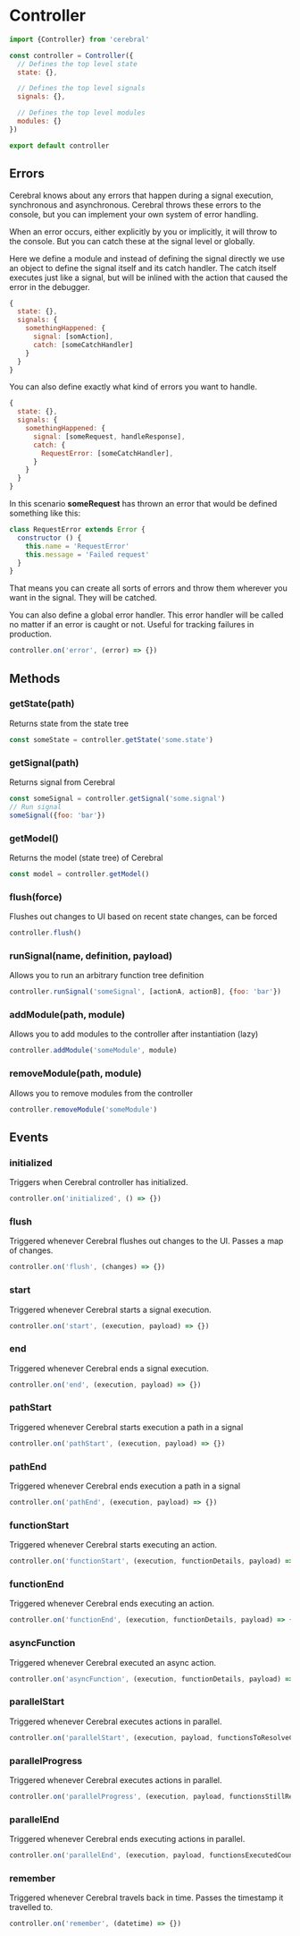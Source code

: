 # Controller

```js
import {Controller} from 'cerebral'

const controller = Controller({
  // Defines the top level state
  state: {},

  // Defines the top level signals
  signals: {},

  // Defines the top level modules
  modules: {}
})

export default controller
```

## Errors
Cerebral knows about any errors that happen during a signal execution, synchronous and asynchronous. Cerebral throws these errors to the console, but you can implement your own system of error handling.

When an error occurs, either explicitly by you or implicitly, it will throw to the console. But you can catch these at the signal level or globally.

Here we define a module and instead of defining the signal directly we use an object to define the signal itself and its catch handler. The catch itself executes just like a signal, but will be inlined with the action that caused the error in the debugger.

```js
{
  state: {},
  signals: {
    somethingHappened: {
      signal: [somAction],
      catch: [someCatchHandler]
    }
  }
}
```

You can also define exactly what kind of errors you want to handle.

```js
{
  state: {},
  signals: {
    somethingHappened: {
      signal: [someRequest, handleResponse],
      catch: {
        RequestError: [someCatchHandler],
      }
    }
  }
}
```

In this scenario **someRequest** has thrown an error that would be defined something like this:

```js
class RequestError extends Error {
  constructor () {
    this.name = 'RequestError'
    this.message = 'Failed request'
  }
}
```

That means you can create all sorts of errors and throw them wherever you want in the signal. They will be catched.

You can also define a global error handler. This error handler will be called no matter if an error is caught or not. Useful for tracking failures in production.

```js
controller.on('error', (error) => {})
```

## Methods

### getState(path)
Returns state from the state tree

```js
const someState = controller.getState('some.state')
```

### getSignal(path)
Returns signal from Cerebral

```js
const someSignal = controller.getSignal('some.signal')
// Run signal
someSignal({foo: 'bar'})
```

### getModel()
Returns the model (state tree) of Cerebral

```js
const model = controller.getModel()
```

### flush(force)
Flushes out changes to UI based on recent state changes, can be forced

```js
controller.flush()
```

### runSignal(name, definition, payload)
Allows you to run an arbitrary function tree definition

```js
controller.runSignal('someSignal', [actionA, actionB], {foo: 'bar'})
```

### addModule(path, module)
Allows you to add modules to the controller after instantiation (lazy)

```js
controller.addModule('someModule', module)
```

### removeModule(path, module)
Allows you to remove modules from the controller

```js
controller.removeModule('someModule')
```

## Events

### initialized
Triggers when Cerebral controller has initialized.

```js
controller.on('initialized', () => {})
```

### flush
Triggered whenever Cerebral flushes out changes to the UI. Passes a map of changes.

```js
controller.on('flush', (changes) => {})
```

### start
Triggered whenever Cerebral starts a signal execution.

```js
controller.on('start', (execution, payload) => {})
```

### end
Triggered whenever Cerebral ends a signal execution.

```js
controller.on('end', (execution, payload) => {})
```

### pathStart
Triggered whenever Cerebral starts execution a path in a signal

```js
controller.on('pathStart', (execution, payload) => {})
```

### pathEnd
Triggered whenever Cerebral ends execution a path in a signal

```js
controller.on('pathEnd', (execution, payload) => {})
```

### functionStart
Triggered whenever Cerebral starts executing an action.

```js
controller.on('functionStart', (execution, functionDetails, payload) => {})
```

### functionEnd
Triggered whenever Cerebral ends executing an action.

```js
controller.on('functionEnd', (execution, functionDetails, payload) => {})
```

### asyncFunction
Triggered whenever Cerebral executed an async action.

```js
controller.on('asyncFunction', (execution, functionDetails, payload) => {})
```

### parallelStart
Triggered whenever Cerebral executes actions in parallel.

```js
controller.on('parallelStart', (execution, payload, functionsToResolveCount) => {})
```

### parallelProgress
Triggered whenever Cerebral executes actions in parallel.

```js
controller.on('parallelProgress', (execution, payload, functionsStillResolvingCount) => {})
```

### parallelEnd
Triggered whenever Cerebral ends executing actions in parallel.

```js
controller.on('parallelEnd', (execution, payload, functionsExecutedCount) => {})
```

### remember
Triggered whenever Cerebral travels back in time. Passes the timestamp it travelled to.

```js
controller.on('remember', (datetime) => {})
```
